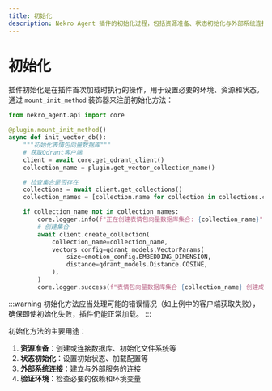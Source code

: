 ```yaml
---
title: 初始化
description: Nekro Agent 插件的初始化过程，包括资源准备、状态初始化与外部系统连接
---
```


# 初始化

插件初始化是在插件首次加载时执行的操作，用于设置必要的环境、资源和状态。通过 `mount_init_method` 装饰器来注册初始化方法：

```python
from nekro_agent.api import core

@plugin.mount_init_method()
async def init_vector_db():
    """初始化表情包向量数据库"""
    # 获取Qdrant客户端
    client = await core.get_qdrant_client()
    collection_name = plugin.get_vector_collection_name()

    # 检查集合是否存在
    collections = await client.get_collections()
    collection_names = [collection.name for collection in collections.collections]

    if collection_name not in collection_names:
        core.logger.info(f"正在创建表情包向量数据库集合: {collection_name}")
        # 创建集合
        await client.create_collection(
            collection_name=collection_name,
            vectors_config=qdrant_models.VectorParams(
                size=emotion_config.EMBEDDING_DIMENSION,
                distance=qdrant_models.Distance.COSINE,
            ),
        )
        core.logger.success(f"表情包向量数据库集合 {collection_name} 创建成功")
```

:::warning
初始化方法应当处理可能的错误情况（如上例中的客户端获取失败），确保即使初始化失败，插件仍能正常加载。
:::

初始化方法的主要用途：

1. **资源准备**：创建或连接数据库、初始化文件系统等
2. **状态初始化**：设置初始状态、加载配置等
3. **外部系统连接**：建立与外部服务的连接
4. **验证环境**：检查必要的依赖和环境变量 